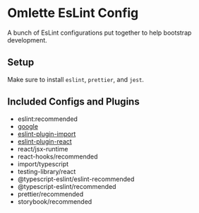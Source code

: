 # Omlette EsLint Config

A bunch of EsLint configurations put together to help bootstrap development.

## Setup

Make sure to install `eslint`, `prettier`, and `jest`.

## Included Configs and Plugins

- eslint:recommended
- [google](https://www.npmjs.com/package/eslint-config-google)
- [eslint-plugin-import](https://www.npmjs.com/package/eslint-plugin-import)
- [eslint-plugin-react](https://www.npmjs.com/package/eslint-plugin-react)
- react/jsx-runtime
- react-hooks/recommended
- import/typescript
- testing-library/react
- @typescript-eslint/eslint-recommended
- @typescript-eslint/recommended
- prettier/recommended
- storybook/recommended

